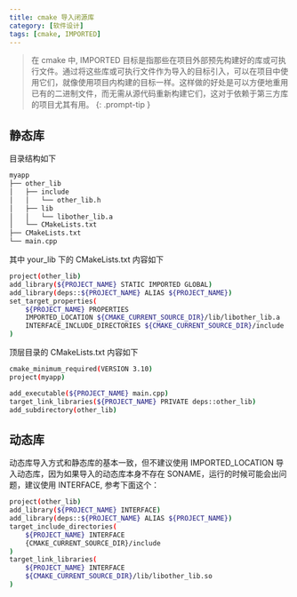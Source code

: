 ```yaml
---
title: cmake 导入闭源库
category: [软件设计]
tags: [cmake, IMPORTED]
---
```


> 在 cmake 中, IMPORTED 目标是指那些在项目外部预先构建好的库或可执行文件。通过将这些库或可执行文件作为导入的目标引入，可以在项目中使用它们，就像使用项目内构建的目标一样。这样做的好处是可以方便地重用已有的二进制文件，而无需从源代码重新构建它们，这对于依赖于第三方库的项目尤其有用。
{: .prompt-tip }

## 静态库

目录结构如下

```bash
myapp
├── other_lib
│   ├── include
│   │   └── other_lib.h
│   ├── lib
│   │   └── libother_lib.a
│   └── CMakeLists.txt
├── CMakeLists.txt
└── main.cpp
```

其中 your_lib 下的 CMakeLists.txt 内容如下

```bash
project(other_lib)
add_library(${PROJECT_NAME} STATIC IMPORTED GLOBAL)
add_library(deps::${PROJECT_NAME} ALIAS ${PROJECT_NAME})
set_target_properties(
    ${PROJECT_NAME} PROPERTIES
    IMPORTED_LOCATION ${CMAKE_CURRENT_SOURCE_DIR}/lib/libother_lib.a
    INTERFACE_INCLUDE_DIRECTORIES ${CMAKE_CURRENT_SOURCE_DIR}/include
)
```

顶层目录的 CMakeLists.txt 内容如下

```bash
cmake_minimum_required(VERSION 3.10)
project(myapp)

add_executable(${PROJECT_NAME} main.cpp)
target_link_libraries(${PROJECT_NAME} PRIVATE deps::other_lib)
add_subdirectory(other_lib)
```

## 动态库
动态库导入方式和静态库的基本一致，但不建议使用 IMPORTED_LOCATION 导入动态库，因为如果导入的动态库本身不存在 SONAME，运行的时候可能会出问题，建议使用 INTERFACE, 参考下面这个：

```bash
project(other_lib)
add_library(${PROJECT_NAME} INTERFACE)
add_library(deps::${PROJECT_NAME} ALIAS ${PROJECT_NAME})
target_include_directories(
    ${PROJECT_NAME} INTERFACE
    {CMAKE_CURRENT_SOURCE_DIR}/include
)
target_link_libraries(
    ${PROJECT_NAME} INTERFACE
    ${CMAKE_CURRENT_SOURCE_DIR}/lib/libother_lib.so
)
```



